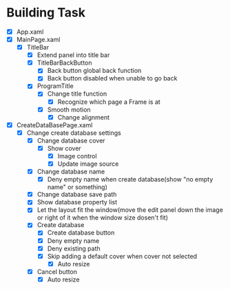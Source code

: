 # Building Task

- [x] App.xaml
- [x] MainPage.xaml
  - [x] TitleBar
    - [x] Extend panel into title bar
    - [x] TitleBarBackButton
      - [x] Back button global back function
      - [x] Back button disabled when unable to go back
    - [x] ProgramTitle
      - [x] Change title function
        - [x] Recognize which page a Frame is at
      - [x] Smooth motion
        - [x] Change alignment
- [x] CreateDataBasePage.xaml
  - [x] Change create database settings
    - [x] Change database cover
      - [x] Show cover
        - [x] Image control
        - [x] Update image source
    - [x] Change database name
      - [x] Deny empty name when create database(show "no empty name" or something)
    - [x] Change database save path
    - [x] Show database property list
    - [x] Let the layout fit the window(move the edit panel down the image or right of it when the window size dosen't fit)
    - [x] Create database
      - [x] Create database button
      - [x] Deny empty name
      - [x] Deny existing path
      - [x] Skip adding a default cover when cover not selected
        - [x] Auto resize
    - [x] Cancel button
      - [x] Auto resize

